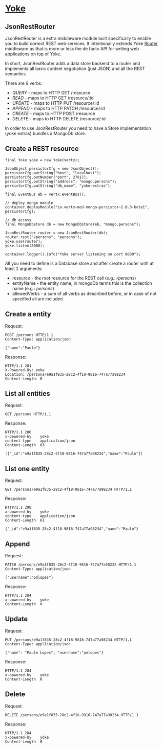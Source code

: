# [Yoke](/)

## JsonRestRouter

JsonRestRouter is a extra middleware module built specifically to enable you to build correct REST web services. It
intentionally extends Yoke [Router](Router.html) middleware as that is more or less the de facto API for writing web
applications on top of Yoke.

In short, JsonRestRouter adds a data store backend to a router and implements all basic content negotiation (just JSON)
and all the REST semantics.

There are 6 verbs:

* *QUERY* - maps to HTTP GET /resource
* *READ* - maps to HTTP GET /resource/:id
* *UPDATE* - maps to HTTP PUT /resource/:id
* *APPEND* - maps to HTTP PATCH /resource/:id
* *CREATE* - maps to HTTP POST /resource
* *DELETE* - maps to HTTP DELETE /resource/:id

In order to use JsonRestRouter you need to have a Store implementation (yoke extras) bundles a MongoDb store.


## Create a REST resource

~~~~~~~~~~~~~~~~~~~~~~~~~~~~~~~~~~~~~~~~~~ {.java}
final Yoke yoke = new Yoke(vertx);

JsonObject persistorCfg = new JsonObject();
persistorCfg.putString("host", "localhost");
persistorCfg.putNumber("port", 27017);
persistorCfg.putString("address", "mongo.persons");
persistorCfg.putString("db_name", "yoke-extras");

final EventBus eb = vertx.eventBus();

// deploy mongo module
container.deployModule("io.vertx~mod-mongo-persistor~2.0.0-beta1", persistorCfg);

// db access
final MongoDbStore db = new MongoDbStore(eb, "mongo.persons");

JsonRestRouter router = new JsonRestRouter(db);
router.rest("/persons", "persons");
yoke.use(router);
yoke.listen(8080);

container.logger().info("Yoke server listening on port 8080");
~~~~~~~~~~~~~~~~~~~~~~~~~~~~~~~~~~~~~~~~~~

All you need to define is a Database store and after create a router with at least 2 arguments:

* resource - the root resource for the REST call (e.g.: */persons*)
* entityName - the entity name, in mongoDb terms this is the collection name (e.g.: *persons*)
* allowedVerbs - a sum of all verbs as described before, or in case of not specified all are included

## Create a entity

Request:
~~~~~~~~~~~~~~~~~~~~~~~~~~~~~~~~~~~~~~~~~~
POST /persons HTTP/1.1
Content-Type: application/json

{"name":"Paulo"}
~~~~~~~~~~~~~~~~~~~~~~~~~~~~~~~~~~~~~~~~~~

Response:
~~~~~~~~~~~~~~~~~~~~~~~~~~~~~~~~~~~~~~~~~~
HTTP/1.1 201
X-Powered-By: yoke
Location: /persons/e9a1f835-28c2-4f18-9816-747a77a98234
Content-Length: 0
~~~~~~~~~~~~~~~~~~~~~~~~~~~~~~~~~~~~~~~~~~

## List all entities

Request:
~~~~~~~~~~~~~~~~~~~~~~~~~~~~~~~~~~~~~~~~~~
GET /persons HTTP/1.1
~~~~~~~~~~~~~~~~~~~~~~~~~~~~~~~~~~~~~~~~~~

Response:
~~~~~~~~~~~~~~~~~~~~~~~~~~~~~~~~~~~~~~~~~~
HTTP/1.1 200
x-powered-by	yoke
content-type	application/json
Content-Length	63

[{"_id":"e9a1f835-28c2-4f18-9816-747a77a98234","name":"Paulo"}]
~~~~~~~~~~~~~~~~~~~~~~~~~~~~~~~~~~~~~~~~~~

## List one entity

Request:
~~~~~~~~~~~~~~~~~~~~~~~~~~~~~~~~~~~~~~~~~~
GET /persons/e9a1f835-28c2-4f18-9816-747a77a98234 HTTP/1.1
~~~~~~~~~~~~~~~~~~~~~~~~~~~~~~~~~~~~~~~~~~

Response:
~~~~~~~~~~~~~~~~~~~~~~~~~~~~~~~~~~~~~~~~~~
HTTP/1.1 200
x-powered-by	yoke
content-type	application/json
Content-Length	61

{"_id":"e9a1f835-28c2-4f18-9816-747a77a98234","name":"Paulo"}
~~~~~~~~~~~~~~~~~~~~~~~~~~~~~~~~~~~~~~~~~~

## Append

Request:
~~~~~~~~~~~~~~~~~~~~~~~~~~~~~~~~~~~~~~~~~~
PATCH /persons/e9a1f835-28c2-4f18-9816-747a77a98234 HTTP/1.1
Content-Type: application/json

{"username":"pmlopes"}
~~~~~~~~~~~~~~~~~~~~~~~~~~~~~~~~~~~~~~~~~~

Response:
~~~~~~~~~~~~~~~~~~~~~~~~~~~~~~~~~~~~~~~~~~
HTTP/1.1 204
x-powered-by	yoke
Content-Length	0
~~~~~~~~~~~~~~~~~~~~~~~~~~~~~~~~~~~~~~~~~~

## Update

Request:
~~~~~~~~~~~~~~~~~~~~~~~~~~~~~~~~~~~~~~~~~~
PUT /persons/e9a1f835-28c2-4f18-9816-747a77a98234 HTTP/1.1
Content-Type: application/json

{"name": "Paulo Lopes", "username":"pmlopes"}
~~~~~~~~~~~~~~~~~~~~~~~~~~~~~~~~~~~~~~~~~~

Response:
~~~~~~~~~~~~~~~~~~~~~~~~~~~~~~~~~~~~~~~~~~
HTTP/1.1 204
x-powered-by	yoke
Content-Length	0
~~~~~~~~~~~~~~~~~~~~~~~~~~~~~~~~~~~~~~~~~~

## Delete

Request:
~~~~~~~~~~~~~~~~~~~~~~~~~~~~~~~~~~~~~~~~~~
DELETE /persons/e9a1f835-28c2-4f18-9816-747a77a98234 HTTP/1.1
~~~~~~~~~~~~~~~~~~~~~~~~~~~~~~~~~~~~~~~~~~

Response:
~~~~~~~~~~~~~~~~~~~~~~~~~~~~~~~~~~~~~~~~~~
HTTP/1.1 204
x-powered-by	yoke
Content-Length	0
~~~~~~~~~~~~~~~~~~~~~~~~~~~~~~~~~~~~~~~~~~

